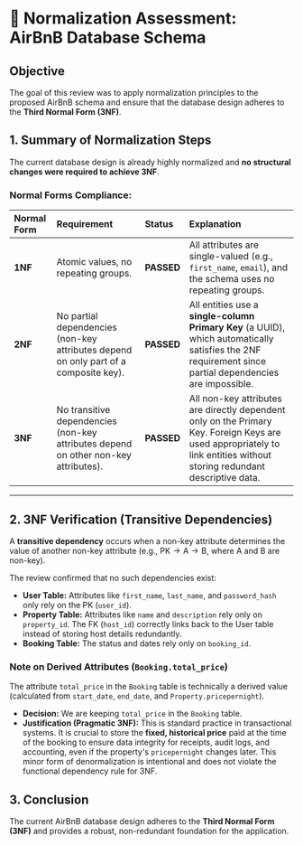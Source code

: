
# 💾 Normalization Assessment: AirBnB Database Schema

## Objective

The goal of this review was to apply normalization principles to the proposed AirBnB schema and ensure that the database design adheres to the **Third Normal Form ($\text{3NF}$)**.

## 1. Summary of Normalization Steps

The current database design is already highly normalized and **no structural changes were required to achieve $\text{3NF}$**.

### Normal Forms Compliance:

| Normal Form | Requirement | Status | Explanation |
| :--- | :--- | :--- | :--- |
| **1NF** | Atomic values, no repeating groups. | **PASSED** | All attributes are single-valued (e.g., `first_name`, `email`), and the schema uses no repeating groups. |
| **2NF** | No partial dependencies (non-key attributes depend on only part of a composite key). | **PASSED** | All entities use a **single-column Primary Key** (a UUID), which automatically satisfies the $\text{2NF}$ requirement since partial dependencies are impossible. |
| **3NF** | No transitive dependencies (non-key attributes depend on other non-key attributes). | **PASSED** | All non-key attributes are directly dependent only on the Primary Key. Foreign Keys are used appropriately to link entities without storing redundant descriptive data. |

---

## 2. $\text{3NF}$ Verification (Transitive Dependencies)

A **transitive dependency** occurs when a non-key attribute determines the value of another non-key attribute (e.g., $\text{PK} \to \text{A} \to \text{B}$, where $\text{A}$ and $\text{B}$ are non-key).

The review confirmed that no such dependencies exist:

* **User Table:** Attributes like `first_name`, `last_name`, and `password_hash` only rely on the $\text{PK}$ (`user_id`).
* **Property Table:** Attributes like `name` and `description` rely only on `property_id`. The $\text{FK}$ (`host_id`) correctly links back to the $\text{User}$ table instead of storing host details redundantly.
* **Booking Table:** The $\text{status}$ and dates rely only on `booking_id`.

### Note on Derived Attributes (`Booking.total_price`)

The attribute `total_price` in the `Booking` table is technically a derived value (calculated from `start_date`, `end_date`, and `Property.pricepernight`).

* **Decision:** We are keeping `total_price` in the `Booking` table.
* **Justification (Pragmatic $\text{3NF}$):** This is standard practice in transactional systems. It is crucial to store the **fixed, historical price** paid at the time of the booking to ensure data integrity for receipts, audit logs, and accounting, even if the property's `pricepernight` changes later. This minor form of denormalization is intentional and does not violate the functional dependency rule for $\text{3NF}$.

## 3. Conclusion

The current AirBnB database design adheres to the **Third Normal Form ($\text{3NF}$)** and provides a robust, non-redundant foundation for the application.
